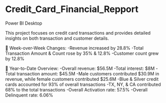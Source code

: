 # Credit_Card_Financial_Repport
Power BI Desktop

This project focuses on credit card transactions and provides detailed insights on both transaction and customer details.

🔹 Week-over-Week Changes:
-Revenue increased by 28.8%
-Total Transaction Amount & Count rose by 35% & 12.8%
-Customer count grew by 12.8%

🔹 Year-to-Date Overview:
-Overall revenue: $56.5M
-Total interest: $8M
-Total transaction amount: $45.5M
-Male customers contributed $30.9M in revenue, while female customers contributed $25.6M
-Blue & Silver credit cards accounted for 93% of overall transactions
-TX, NY, & CA contributed 68% to the total transactions
-Overall Activation rate: 57.5%
-Overall Delinquent rate: 6.06%
